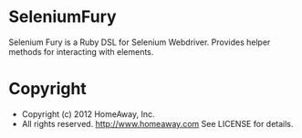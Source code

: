 SeleniumFury
=========
 Selenium Fury is a Ruby DSL for Selenium Webdriver. Provides helper methods for interacting with elements.

Copyright
=========
* Copyright (c) 2012 HomeAway, Inc.
* All rights reserved.  http://www.homeaway.com
  See LICENSE for details.
